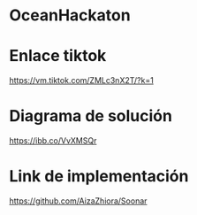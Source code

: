 # OceanHackaton

# Enlace tiktok
https://vm.tiktok.com/ZMLc3nX2T/?k=1
# Diagrama de solución
https://ibb.co/VvXMSQr
# Link de implementación
https://github.com/AizaZhiora/Soonar
